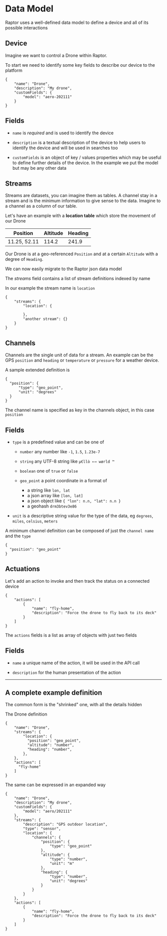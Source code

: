 # Data Model

Raptor uses a well-defined data model to define a device and all of its possible interactions

## Device

Imagine we want to control a Drone within Raptor.

To start we need to identify some key fields to describe our device to the platform

```
{
    "name": "Drone",
    "description": "My drone",
    "customFields": {
        "model": "aero-202111"
    }
}
```

Fields
-----

- `name` is _required_ and is used to identify the device

- `description` is a textual description of the device to help users to identify the device and will be used in searches too

- `customFields` is an object of key / values properties which may be useful to define further details of the device. In the example we put the model but may be any other data

## Streams

Streams are datasets, you can imagine them as tables. A channel stay in a stream and is the minimum information to give sense to the data. Imagine to a channel as a column of our table.

Let's have an example with a **location table** which store the movement of our Drone

|Position     | Altitude | Heading|
|------------ | -------- | -------|
|11.25, 52.11 | 114.2    | 241.9|

Our Drone is at a geo-referenced `Position` and at a certain `Altitude` with a degree of `Heading`.

We can now easily migrate to the Raptor json data model

The _streams_ field contains a list of stream definitions indexed by name

In our example the stream name is `location`

```
{
    "streams": {
        "location": {

        },          
        "another stream": {}
    }
}
```

## Channels

Channels are the single unit of data for a stream. An example can be the GPS `position` and `heading` or `temperature` or `pressure` for a weather device.

A sample extended definition is

```
{
  "position": {
      "type": "geo_point",
      "unit": "degrees"
  }
}
```

The channel name is specified as key in the channels object, in this case `position`

Fields
-----

- `type` is a predefined value and can be one of

  - `number` any number like `-1`, `1.5`, `1.23e-7`
  - `string` any UTF-8 string like `µ€llò ←→ wørld ™`
  - `boolean` one of `true` or `false`
  - `geo_point` a point coordinate in a format of

    - a string like `lon, lat`
    - a json array like `[lon, lat]`
    - a json object like `{ "lon": n.n, "lat": n.n }`
    - a geohash `drm3btev3e86`

- `unit` is a descriptive string value for the type of the data, eg `degrees`, `miles`, `celsius`, `meters`

A minimum channel definition can be composed of just the `channel name` and the `type`

```
{
  "position": "geo_point"
}
```

## Actuations

Let's add an action to invoke and then track the status on a connected device

```
{
    "actions": [
        {
            "name": "fly-home",
            "description": "Force the drone to fly back to its deck"
        }
    ]
}
```

The `actions` fields is a list as array of objects with just two fields

Fields
-----


- `name` a unique name of the action, it will be used in the API call

- `description` for the human presentation of the action

--------------------------------------------------------------------------------

## A complete example definition

The common form is the "shrinked" one, with all the details hidden

The Drone definition

```
{
    "name": "Drone",
    "streams": {
        "location": {
          "position": "geo_point",
          "altitude": "number",
          "heading": "number",
        },
    },
    "actions": [
      "fly-home"
    ]
}
```

The same can be expressed in an expanded way

```
{
    "name": "Drone",
    "description": "My drone",
    "customFields": {
        "model": "aero/202111"
    },
    "streams": {
        "description": "GPS outdoor location",
        "type": "sensor",
        "location": {
            "channels": {
                "position": {
                    "type": "geo_point"
                },
                "altitude": {
                    "type": "number",
                    "unit": "m"
                },
                "heading": {
                    "type": "number",
                    "unit": "degrees"
                }
            }
        }
    },
    "actions": [
        {
            "name": "fly-home",
            "description": "Force the drone to fly back to its deck"
        }
    ]
}
```
